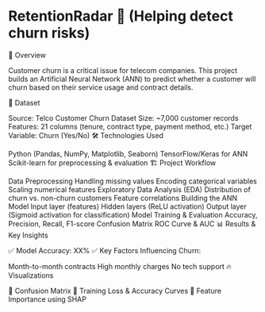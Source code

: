 # RetentionRadar 📡 (Helping detect churn risks)


📖 Overview

Customer churn is a critical issue for telecom companies. This project builds an Artificial Neural Network (ANN) to predict whether a customer will churn based on their service usage and contract details.

📂 Dataset

Source: Telco Customer Churn Dataset
Size: ~7,000 customer records
Features: 21 columns (tenure, contract type, payment method, etc.)
Target Variable: Churn (Yes/No)
🛠 Technologies Used

Python (Pandas, NumPy, Matplotlib, Seaborn)
TensorFlow/Keras for ANN
Scikit-learn for preprocessing & evaluation
🏗 Project Workflow

Data Preprocessing
Handling missing values
Encoding categorical variables
Scaling numerical features
Exploratory Data Analysis (EDA)
Distribution of churn vs. non-churn customers
Feature correlations
Building the ANN Model
Input layer (features)
Hidden layers (ReLU activation)
Output layer (Sigmoid activation for classification)
Model Training & Evaluation
Accuracy, Precision, Recall, F1-score
Confusion Matrix
ROC Curve & AUC
📊 Results & Key Insights

✅ Model Accuracy: XX%
✅ Key Factors Influencing Churn:

Month-to-month contracts
High monthly charges
No tech support
🔥 Visualizations

📌 Confusion Matrix
📌 Training Loss & Accuracy Curves
📌 Feature Importance using SHAP
